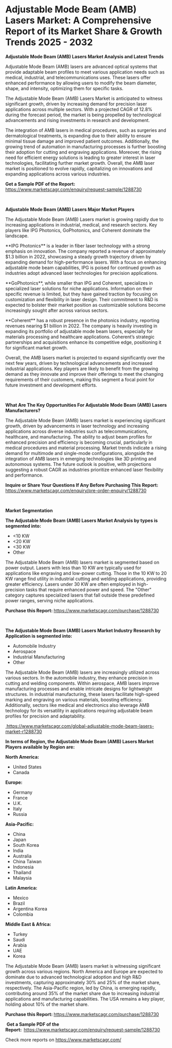 <p><h1>Adjustable Mode Beam (AMB) Lasers Market: A Comprehensive Report of its Market Share & Growth Trends 2025 - 2032</h1></p><p><strong>Adjustable Mode Beam (AMB) Lasers Market Analysis and Latest Trends</strong></p>
<p><p>Adjustable Mode Beam (AMB) lasers are advanced optical systems that provide adaptable beam profiles to meet various application needs such as medical, industrial, and telecommunications uses. These lasers offer enhanced performance by allowing users to modify the beam diameter, shape, and intensity, optimizing them for specific tasks.</p><p>The Adjustable Mode Beam (AMB) Lasers Market is anticipated to witness significant growth, driven by increasing demand for precision laser applications across multiple sectors. With a projected CAGR of 12.8% during the forecast period, the market is being propelled by technological advancements and rising investments in research and development. </p><p>The integration of AMB lasers in medical procedures, such as surgeries and dermatological treatments, is expanding due to their ability to ensure minimal tissue damage and improved patient outcomes. Additionally, the growing trend of automation in manufacturing processes is further boosting their adoption for cutting and engraving applications. Moreover, the rising need for efficient energy solutions is leading to greater interest in laser technologies, facilitating further market growth. Overall, the AMB laser market is positioned to evolve rapidly, capitalizing on innovations and expanding applications across various industries.</p></p>
<p><strong>Get a Sample PDF of the Report:&nbsp;</strong> <a href="https://www.marketscagr.com/enquiry/request-sample/1288730?utm_campaign=1895&utm_medium=2&utm_source=Github&utm_content=ia&utm_term=16012025&utm_id=adjustable-mode-beam-amb-lasers">https://www.marketscagr.com/enquiry/request-sample/1288730</a></p>
<p>&nbsp;</p>
<p><strong>Adjustable Mode Beam (AMB) Lasers Major Market Players</strong></p>
<p><p>The Adjustable Mode Beam (AMB) Lasers market is growing rapidly due to increasing applications in industrial, medical, and research sectors. Key players like IPG Photonics, GoPhotonics, and Coherent dominate the landscape.</p><p>**IPG Photonics** is a leader in fiber laser technology with a strong emphasis on innovation. The company reported a revenue of approximately $1.3 billion in 2022, showcasing a steady growth trajectory driven by expanding demand for high-performance lasers. With a focus on enhancing adjustable mode beam capabilities, IPG is poised for continued growth as industries adopt advanced laser technologies for precision applications.</p><p>**GoPhotonics**, while smaller than IPG and Coherent, specializes in specialized laser solutions for niche applications. Information on their specific revenue is limited, but they have gained traction by focusing on customization and flexibility in laser design. Their commitment to R&D is expected to bolster their market position as customizable solutions become increasingly sought after across various sectors.</p><p>**Coherent** has a robust presence in the photonics industry, reporting revenues nearing $1 billion in 2022. The company is heavily investing in expanding its portfolio of adjustable mode beam lasers, especially for materials processing and healthcare applications. Coherent’s strategic partnerships and acquisitions enhance its competitive edge, positioning it for significant market growth.</p><p>Overall, the AMB lasers market is projected to expand significantly over the next few years, driven by technological advancements and increased industrial applications. Key players are likely to benefit from the growing demand as they innovate and improve their offerings to meet the changing requirements of their customers, making this segment a focal point for future investment and development efforts.</p></p>
<p>&nbsp;</p>
<p><strong>What Are The Key Opportunities For Adjustable Mode Beam (AMB) Lasers Manufacturers?</strong></p>
<p><p>The Adjustable Mode Beam (AMB) lasers market is experiencing significant growth, driven by advancements in laser technology and increasing applications across diverse industries such as telecommunications, healthcare, and manufacturing. The ability to adjust beam profiles for enhanced precision and efficiency is becoming crucial, particularly in medical procedures and material processing. Market trends indicate a rising demand for multimode and single-mode configurations, alongside the integration of AMB lasers in emerging technologies like 3D printing and autonomous systems. The future outlook is positive, with projections suggesting a robust CAGR as industries prioritize enhanced laser flexibility and performance.</p></p>
<p><strong>Inquire or Share Your Questions If Any Before Purchasing This Report:</strong> <a href="https://www.marketscagr.com/enquiry/pre-order-enquiry/1288730?utm_campaign=1895&utm_medium=2&utm_source=Github&utm_content=ia&utm_term=16012025&utm_id=adjustable-mode-beam-amb-lasers">https://www.marketscagr.com/enquiry/pre-order-enquiry/1288730</a></p>
<p>&nbsp;</p>
<p><strong>Market Segmentation</strong></p>
<p><strong>The Adjustable Mode Beam (AMB) Lasers Market Analysis by types is segmented into:</strong></p>
<p><ul><li><10 KW</li><li><20 KW</li><li><30 KW</li><li>Other</li></ul></p>
<p><p>The Adjustable Mode Beam (AMB) lasers market is segmented based on power output. Lasers with less than 10 KW are typically used for applications like engraving and low-power cutting. Those in the 10 KW to 20 KW range find utility in industrial cutting and welding applications, providing greater efficiency. Lasers under 30 KW are often employed in high-precision tasks that require enhanced power and speed. The "Other" category captures specialized lasers that fall outside these predefined power ranges, serving niche applications.</p></p>
<p><strong>Purchase this Report:&nbsp;</strong><a href="https://www.marketscagr.com/purchase/1288730?utm_campaign=1895&utm_medium=2&utm_source=Github&utm_content=ia&utm_term=16012025&utm_id=adjustable-mode-beam-amb-lasers">https://www.marketscagr.com/purchase/1288730</a></p>
<p>&nbsp;</p>
<p><strong>The Adjustable Mode Beam (AMB) Lasers Market Industry Research by Application is segmented into:</strong></p>
<p><ul><li>Automobile Industry</li><li>Aerospace</li><li>Industrial Manufacturing</li><li>Other</li></ul></p>
<p><p>The Adjustable Mode Beam (AMB) lasers are increasingly utilized across various sectors. In the automobile industry, they enhance precision in cutting and welding components. Within aerospace, AMB lasers improve manufacturing processes and enable intricate designs for lightweight structures. In industrial manufacturing, these lasers facilitate high-speed marking and engraving on various materials, boosting efficiency. Additionally, sectors like medical and electronics also leverage AMB technology for its versatility in applications requiring adjustable beam profiles for precision and adaptability.</p></p>
<p><a href="https://www.marketscagr.com/global-adjustable-mode-beam-lasers-market-r1288730?utm_campaign=1895&utm_medium=2&utm_source=Github&utm_content=ia&utm_term=16012025&utm_id=adjustable-mode-beam-amb-lasers">&nbsp;https://www.marketscagr.com/global-adjustable-mode-beam-lasers-market-r1288730</a></p>
<p><strong>In terms of Region, the Adjustable Mode Beam (AMB) Lasers Market Players available by Region are:</strong></p>
<p>
    <p> <strong> North America: </strong>
        <ul>
            <li>United States</li>
            <li>Canada</li>
        </ul>
        </p> 
    <p> <strong> Europe: </strong>
        <ul>
            <li>Germany</li>
            <li>France</li>
            <li>U.K.</li>
            <li>Italy</li>
            <li>Russia</li>
        </ul>
        </p> 
    <p> <strong> Asia-Pacific: </strong>
        <ul>
            <li>China</li>
            <li>Japan</li>
            <li>South Korea</li>
            <li>India</li>
            <li>Australia</li>
            <li>China Taiwan</li>
            <li>Indonesia</li>
            <li>Thailand</li>
            <li>Malaysia</li>
        </ul>
        </p> 
    <p> <strong> Latin America: </strong>
        <ul>
            <li>Mexico</li>
            <li>Brazil</li>
            <li>Argentina Korea</li>
            <li>Colombia</li>
        </ul>
        </p> 
    <p> <strong> Middle East & Africa: </strong>
        <ul>
            <li>Turkey</li>
            <li>Saudi</li>
            <li>Arabia</li>
            <li>UAE</li>
            <li>Korea</li>
        </ul>
    </p>
    </p>
<p><p>The Adjustable Mode Beam (AMB) lasers market is witnessing significant growth across various regions. North America and Europe are expected to dominate due to advanced technological adoption and high R&D investments, capturing approximately 30% and 25% of the market share, respectively. The Asia-Pacific region, led by China, is emerging rapidly, contributing around 35% of the market share due to increasing industrial applications and manufacturing capabilities. The USA remains a key player, holding about 10% of the market share.</p></p>
<p><strong>Purchase this Report: </strong><a href="https://www.marketscagr.com/purchase/1288730?utm_campaign=1895&utm_medium=2&utm_source=Github&utm_content=ia&utm_term=16012025&utm_id=adjustable-mode-beam-amb-lasers">https://www.marketscagr.com/purchase/1288730</a></p>
<p>&nbsp;<strong>Get a Sample PDF of the Report:&nbsp;&nbsp;</strong><a href="https://www.marketscagr.com/enquiry/request-sample/1288730?utm_campaign=1895&utm_medium=2&utm_source=Github&utm_content=ia&utm_term=16012025&utm_id=adjustable-mode-beam-amb-lasers">https://www.marketscagr.com/enquiry/request-sample/1288730</a></p>
<p><strong></strong></p>
<p>Check more reports on <a href="https://www.marketscagr.com/?utm_campaign=1895&utm_medium=2&utm_source=Github&utm_content=ia&utm_term=16012025&utm_id=adjustable-mode-beam-amb-lasers">https://www.marketscagr.com/</a></p>